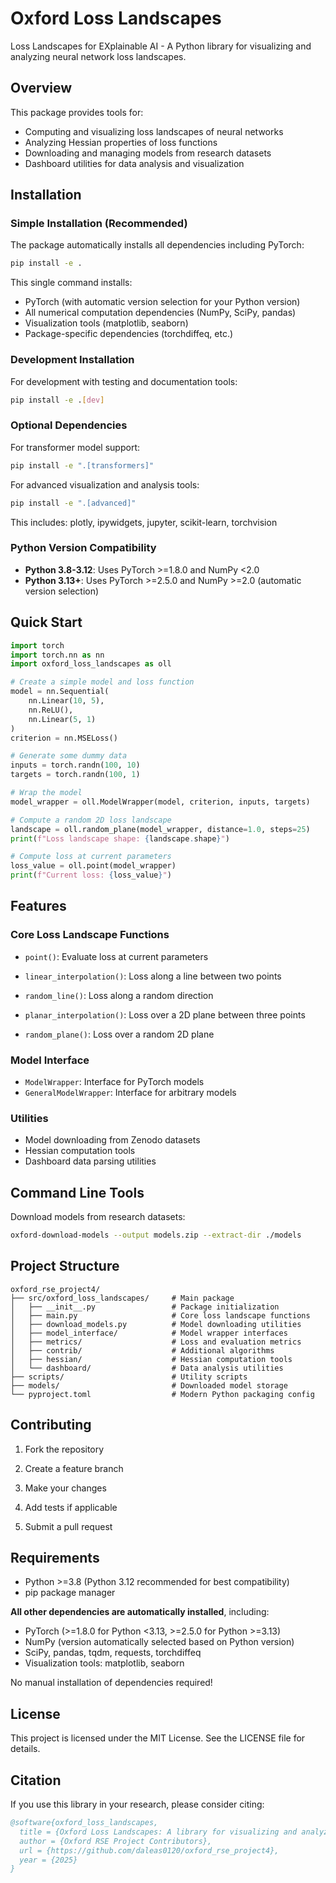 # Oxford Loss Landscapes

Loss Landscapes for EXplainable AI - A Python library for visualizing and analyzing neural network loss landscapes.

## Overview

This package provides tools for:


- Computing and visualizing loss landscapes of neural networks
- Analyzing Hessian properties of loss functions
- Downloading and managing models from research datasets
- Dashboard utilities for data analysis and visualization

## Installation

### Simple Installation (Recommended)

The package automatically installs all dependencies including PyTorch:

```bash
pip install -e .
```


This single command installs:

- PyTorch (with automatic version selection for your Python version)  
- All numerical computation dependencies (NumPy, SciPy, pandas)
- Visualization tools (matplotlib, seaborn)
- Package-specific dependencies (torchdiffeq, etc.)

### Development Installation

For development with testing and documentation tools:

```bash
pip install -e .[dev]
```

### Optional Dependencies


For transformer model support:

```bash
pip install -e ".[transformers]"

```

For advanced visualization and analysis tools:

```bash
pip install -e ".[advanced]"
```

This includes: plotly, ipywidgets, jupyter, scikit-learn, torchvision

### Python Version Compatibility

- **Python 3.8-3.12**: Uses PyTorch >=1.8.0 and NumPy <2.0
- **Python 3.13+**: Uses PyTorch >=2.5.0 and NumPy >=2.0 (automatic version selection)

## Quick Start

```python
import torch
import torch.nn as nn
import oxford_loss_landscapes as oll

# Create a simple model and loss function
model = nn.Sequential(
    nn.Linear(10, 5),
    nn.ReLU(),
    nn.Linear(5, 1)
)
criterion = nn.MSELoss()

# Generate some dummy data
inputs = torch.randn(100, 10)
targets = torch.randn(100, 1)

# Wrap the model
model_wrapper = oll.ModelWrapper(model, criterion, inputs, targets)

# Compute a random 2D loss landscape
landscape = oll.random_plane(model_wrapper, distance=1.0, steps=25)
print(f"Loss landscape shape: {landscape.shape}")

# Compute loss at current parameters
loss_value = oll.point(model_wrapper)
print(f"Current loss: {loss_value}")
```


## Features

### Core Loss Landscape Functions

- `point()`: Evaluate loss at current parameters
- `linear_interpolation()`: Loss along a line between two points

- `random_line()`: Loss along a random direction
- `planar_interpolation()`: Loss over a 2D plane between three points  
- `random_plane()`: Loss over a random 2D plane


### Model Interface

- `ModelWrapper`: Interface for PyTorch models
- `GeneralModelWrapper`: Interface for arbitrary models

### Utilities


- Model downloading from Zenodo datasets
- Hessian computation tools
- Dashboard data parsing utilities

## Command Line Tools

Download models from research datasets:

```bash
oxford-download-models --output models.zip --extract-dir ./models
```

## Project Structure

```
oxford_rse_project4/
├── src/oxford_loss_landscapes/     # Main package
│   ├── __init__.py                 # Package initialization
│   ├── main.py                     # Core loss landscape functions
│   ├── download_models.py          # Model downloading utilities
│   ├── model_interface/            # Model wrapper interfaces
│   ├── metrics/                    # Loss and evaluation metrics
│   ├── contrib/                    # Additional algorithms
│   ├── hessian/                    # Hessian computation tools
│   └── dashboard/                  # Data analysis utilities
├── scripts/                        # Utility scripts
├── models/                         # Downloaded model storage
└── pyproject.toml                  # Modern Python packaging config
```

## Contributing

1. Fork the repository
2. Create a feature branch
3. Make your changes
4. Add tests if applicable

5. Submit a pull request

## Requirements

- Python >=3.8 (Python 3.12 recommended for best compatibility)
- pip package manager

**All other dependencies are automatically installed**, including:

- PyTorch (>=1.8.0 for Python <3.13, >=2.5.0 for Python >=3.13)
- NumPy (version automatically selected based on Python version)
- SciPy, pandas, tqdm, requests, torchdiffeq
- Visualization tools: matplotlib, seaborn

No manual installation of dependencies required!

## License

This project is licensed under the MIT License. See the LICENSE file for details.

## Citation

If you use this library in your research, please consider citing:

```bibtex
@software{oxford_loss_landscapes,
  title = {Oxford Loss Landscapes: A library for visualizing and analyzing neural network loss landscapes},
  author = {Oxford RSE Project Contributors},
  url = {https://github.com/daleas0120/oxford_rse_project4},
  year = {2025}
}
```
